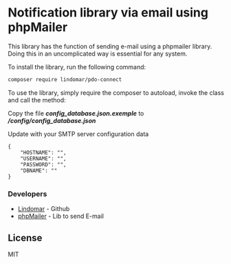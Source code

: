 # Notification library via email using phpMailer

This library has the function of sending e-mail using a phpmailer library. Doing this in an uncomplicated way is essential for any system.

To install the library, run the following command:

```sh
composer require lindomar/pdo-connect
```

To use the library, simply require the composer to autoload, invoke the class and call the method:

Copy the file ***config_database.json.exemple*** to ***/config/config_database.json***

Update with your SMTP server configuration data

```
{
	"HOSTNAME": "",
	"USERNAME": "",
	"PASSWORD": "",
	"DBNAME": ""
}	
```


### Developers
* [Lindomar] - Github
* [phpMailer] - Lib to send E-mail

License
----
MIT

[//]:#
[phpMailer]: <https://github.com/PHPMailer/PHPMailer>
[Lindomar]: <https://github.com/Lindomarc/pdo-connect>